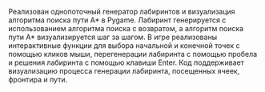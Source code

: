 Реализован однопоточный генератор лабиринтов и визуализация алгоритма поиска пути A* в Pygame. Лабиринт генерируется с использованием алгоритма поиска с возвратом, а алгоритм поиска пути A* визуализируется шаг за шагом. В игре реализованы интерактивные функции для выбора начальной и конечной точек с помощью кликов мыши, перегенерации лабиринта с помощью пробела и решения лабиринта с помощью клавиши Enter. Код поддерживает визуализацию процесса генерации лабиринта, посещенных ячеек, фронтира и пути.
